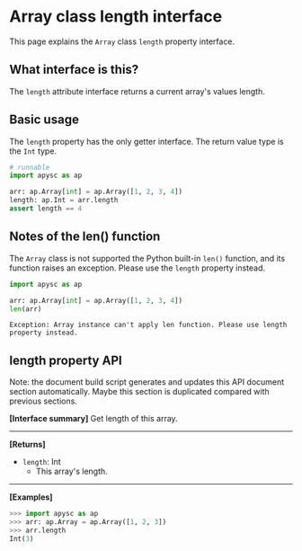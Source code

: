 # Array class length interface

This page explains the `Array` class `length` property interface.

## What interface is this?

The `length` attribute interface returns a current array's values length.

## Basic usage

The `length` property has the only getter interface. The return value type is the `Int` type.

```py
# runnable
import apysc as ap

arr: ap.Array[int] = ap.Array([1, 2, 3, 4])
length: ap.Int = arr.length
assert length == 4
```

## Notes of the len() function

The `Array` class is not supported the Python built-in `len()` function, and its function raises an exception. Please use the `length` property instead.

```py
import apysc as ap

arr: ap.Array[int] = ap.Array([1, 2, 3, 4])
len(arr)
```

```
Exception: Array instance can't apply len function. Please use length property instead.
```


## length property API

<!-- Docstring: apysc._type.array.Array.length -->

<span class="inconspicuous-txt">Note: the document build script generates and updates this API document section automatically. Maybe this section is duplicated compared with previous sections.</span>

**[Interface summary]** Get length of this array.<hr>

**[Returns]**

- `length`: Int
  - This array's length.

<hr>

**[Examples]**

```py
>>> import apysc as ap
>>> arr: ap.Array = ap.Array([1, 2, 3])
>>> arr.length
Int(3)
```
